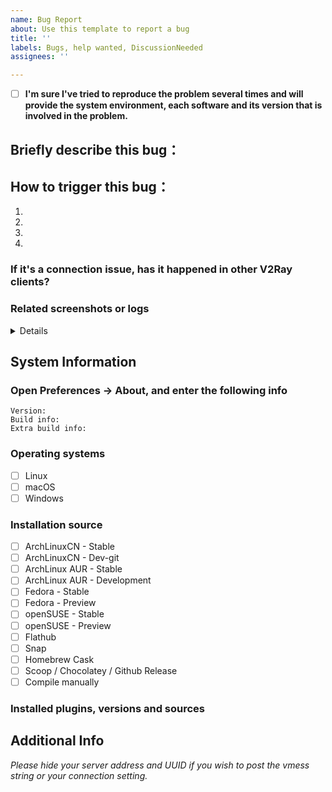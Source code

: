```yaml
---
name: Bug Report
about: Use this template to report a bug
title: ''
labels: Bugs, help wanted, DiscussionNeeded
assignees: ''

---
```


<!-- We recommend that you fill out the bug report template so that we can collect enough information to help you.
     Note: Unqualified issues may be closed.
     How to check an item: change [ ] to [x]
     Plese hide sensitive info like your server address / domain / UUID before posting your VMess link/log. -->

- [ ] **I'm sure I've tried to reproduce the problem several times and will provide the system environment, each software and its version that is involved in the problem.**

## Briefly describe this bug：



## How to trigger this bug：

1. 
2. 
3. 
4. 

### If it's a connection issue, has it happened in other V2Ray clients?



### Related screenshots or logs

<details>

```
Please paste your Qv2ray log here:


```

</details>

## System Information

<!-- Please check all the operating systems and installation sources that you confirmed to have problems. -->

### Open Preferences -> About, and enter the following info

```
Version: 
Build info: 
Extra build info: 
```

### Operating systems

- [ ] Linux
- [ ] macOS
- [ ] Windows
 
### Installation source
 
- [ ] ArchLinuxCN - Stable
- [ ] ArchLinuxCN - Dev-git
- [ ] ArchLinux AUR - Stable
- [ ] ArchLinux AUR - Development
- [ ] Fedora - Stable
- [ ] Fedora - Preview
- [ ] openSUSE - Stable
- [ ] openSUSE - Preview
- [ ] Flathub
- [ ] Snap
- [ ] Homebrew Cask
- [ ] Scoop / Chocolatey / Github Release
- [ ] Compile manually

### Installed plugins, versions and sources



## Additional Info

<!-- Feel free to write down any info you consider helpful to resolve the bug. -->

*Please hide your server address and UUID if you wish to post the vmess string or your connection setting.*
